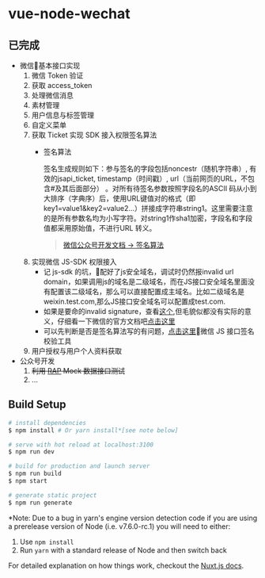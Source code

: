 # vue-node-wechat

## 已完成

  * 微信基本接口实现
    1. 微信 Token 验证
    2. 获取 access_token
    3. 处理微信消息
    4. 素材管理
    5. 用户信息与标签管理
    6. 自定义菜单
    7. 获取 Ticket 实现 SDK 接入权限签名算法
        * 签名算法

          签名生成规则如下：参与签名的字段包括noncestr（随机字符串）, 有效的jsapi_ticket, timestamp（时间戳）, url（当前网页的URL，不包含#及其后面部分） 。对所有待签名参数按照字段名的ASCII 码从小到大排序（字典序）后，使用URL键值对的格式（即key1=value1&key2=value2…）拼接成字符串string1。这里需要注意的是所有参数名均为小写字符。对string1作sha1加密，字段名和字段值都采用原始值，不进行URL 转义。
          > [微信公众号开发文档 -> 签名算法](https://mp.weixin.qq.com/wiki?t=resource/res_main&id=mp1421141115)
    8. 实现微信 JS-SDK 权限接入
        * 记 js-sdk 的坑，配好了js安全域名，调试时仍然报invalid url domain，如果调用js的域名是二级域名，而在JS接口安全域名里面没有配置该二级域名，那么可以直接配置成主域名。比如二级域名是weixin.test.com,那么JS接口安全域名可以配置成test.com.
        * 如果是要命的invalid signature，查看[这个](https://segmentfault.com/q/1010000002520634),但毛貌似都没有实际的意义，仔细看一下微信的官方文档吧[点击这里](https://mp.weixin.qq.com/wiki?t=resource/res_main&id=mp1421141115)
        * 可以先判断是否是签名算法写的有问题，[点击这里](https://mp.weixin.qq.com/debug/cgi-bin/sandbox?t=jsapisign)微信 JS 接口签名校验工具
    9. 用户授权与用户个人资料获取
  * 公众号开发
    1. <del>利用 [RAP](http://rapapi.org/org/index.do) Mock 数据接口测试</del>
    2. ...
## Build Setup

``` bash
# install dependencies
$ npm install # Or yarn install*[see note below]

# serve with hot reload at localhost:3100
$ npm run dev

# build for production and launch server
$ npm run build
$ npm start

# generate static project
$ npm run generate
```

*Note: Due to a bug in yarn's engine version detection code if you are
using a prerelease version of Node (i.e. v7.6.0-rc.1) you will need to either:
  1. Use `npm install`
  2. Run `yarn` with a standard release of Node and then switch back

For detailed explanation on how things work, checkout the [Nuxt.js docs](https://github.com/nuxt/nuxt.js).
